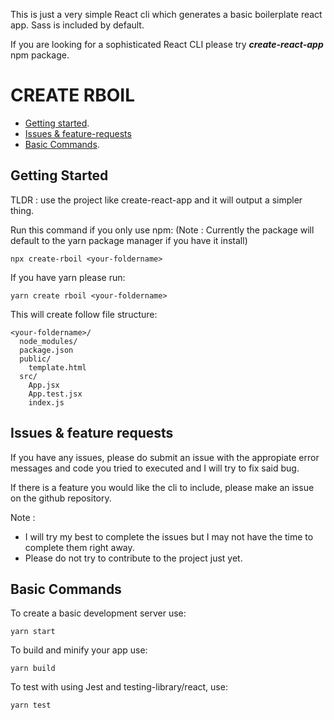This is just a very simple React cli which generates a basic boilerplate react app. Sass is included by default.

If you are looking for a sophisticated React CLI please try **_create-react-app_** npm package.

# **CREATE RBOIL**

* [Getting started](#getting-started).
* [Issues & feature-requests](#issues--feature-requests)
* [Basic Commands](#basic-commands).

## **Getting Started**

 TLDR : use the project like create-react-app and it will output a simpler thing.

 Run this command if you only use npm:
 (Note : Currently the package will default to the yarn package manager if you have it install)

    npx create-rboil <your-foldername>
 
 If you have yarn please run:

    yarn create rboil <your-foldername>

This will create follow file structure:

```
<your-foldername>/
  node_modules/
  package.json
  public/
    template.html
  src/
    App.jsx
    App.test.jsx
    index.js
```

## **Issues & feature requests**

 If you have any issues, please do submit an issue with the appropiate error messages and code you tried to executed and I will try to fix said bug.

 If there is a feature you would like the cli to include, please make an issue on the github repository.

 Note :
 - I will try my best to complete the issues but I may not have the time to complete them right away.
 - Please do not try to contribute to the project just yet.

## **Basic Commands**

 To create a basic development server use:

    yarn start

 To build and minify your app use:

    yarn build

 To test with using Jest and testing-library/react, use:

    yarn test



